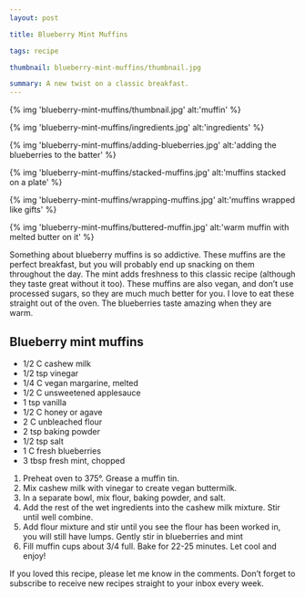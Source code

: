 ```yaml
---
layout: post

title: Blueberry Mint Muffins

tags: recipe

thumbnail: blueberry-mint-muffins/thumbnail.jpg

summary: A new twist on a classic breakfast.
---
```


{% img 'blueberry-mint-muffins/thumbnail.jpg' alt:'muffin' %}

{% img 'blueberry-mint-muffins/ingredients.jpg' alt:'ingredients' %}

{% img 'blueberry-mint-muffins/adding-blueberries.jpg' alt:'adding the blueberries to the batter' %}

{% img 'blueberry-mint-muffins/stacked-muffins.jpg' alt:'muffins stacked on a plate' %}

{% img 'blueberry-mint-muffins/wrapping-muffins.jpg' alt:'muffins wrapped like gifts' %}

{% img 'blueberry-mint-muffins/buttered-muffin.jpg' alt:'warm muffin with melted butter on it' %}

Something about blueberry muffins is so addictive. These muffins are the perfect breakfast, but you will probably end up snacking  on them throughout the day. The mint adds freshness to this classic recipe (although they taste great without it too). These muffins are also vegan, and don’t use processed sugars, so they are much much better for you. I love to eat these straight out of the oven. The blueberries taste amazing when they are warm.

## Blueberry mint muffins

* 1/2 C cashew milk
* 1/2 tsp vinegar
* 1/4 C vegan margarine, melted
* 1/2 C unsweetened applesauce
* 1 tsp vanilla
* 1/2 C honey or agave
* 2 C unbleached flour
* 2 tsp baking powder
* 1/2 tsp salt
* 1 C fresh blueberries
* 3 tbsp fresh mint, chopped

1. Preheat oven to 375°. Grease a muffin tin.
2. Mix cashew milk with vinegar to create vegan buttermilk.
3. In a separate bowl, mix flour, baking powder, and salt.
4. Add the rest of the wet ingredients into the cashew milk mixture. Stir until well combine.
5. Add flour mixture and stir until you see the flour has been worked in, you will still have lumps. Gently stir in blueberries and mint
6. Fill muffin cups about 3/4 full. Bake for 22-25 minutes. Let cool and enjoy!

If you loved this recipe, please let me know in the comments. Don’t forget to subscribe to receive new recipes straight to your inbox every week.
